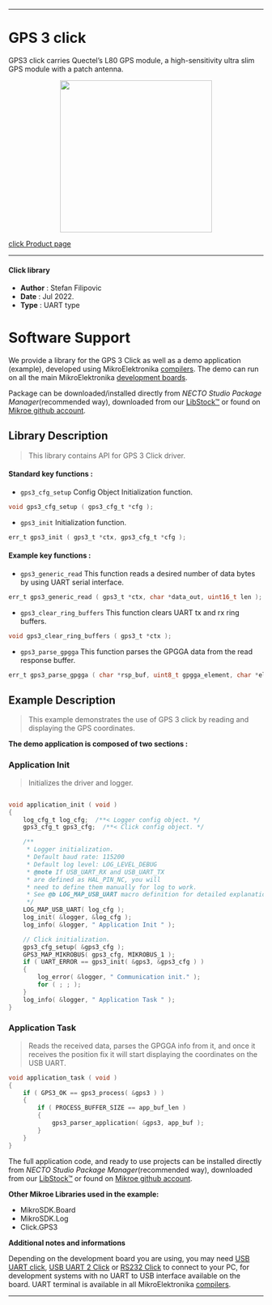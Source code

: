 
---
# GPS 3 click

GPS3 click carries Quectel’s L80 GPS module, a high-sensitivity ultra slim GPS module with a patch antenna.

<p align="center">
  <img src="https://download.mikroe.com/images/click_for_ide/gps3_click.png" height=300px>
</p>

[click Product page](https://www.mikroe.com/gps-3-click)

---


#### Click library

- **Author**        : Stefan Filipovic
- **Date**          : Jul 2022.
- **Type**          : UART type


# Software Support

We provide a library for the GPS 3 Click
as well as a demo application (example), developed using MikroElektronika
[compilers](https://www.mikroe.com/necto-studio).
The demo can run on all the main MikroElektronika [development boards](https://www.mikroe.com/development-boards).

Package can be downloaded/installed directly from *NECTO Studio Package Manager*(recommended way), downloaded from our [LibStock&trade;](https://libstock.mikroe.com) or found on [Mikroe github account](https://github.com/MikroElektronika/mikrosdk_click_v2/tree/master/clicks).

## Library Description

> This library contains API for GPS 3 Click driver.

#### Standard key functions :

- `gps3_cfg_setup` Config Object Initialization function.
```c
void gps3_cfg_setup ( gps3_cfg_t *cfg );
```

- `gps3_init` Initialization function.
```c
err_t gps3_init ( gps3_t *ctx, gps3_cfg_t *cfg );
```

#### Example key functions :

- `gps3_generic_read` This function reads a desired number of data bytes by using UART serial interface.
```c
err_t gps3_generic_read ( gps3_t *ctx, char *data_out, uint16_t len );
```

- `gps3_clear_ring_buffers` This function clears UART tx and rx ring buffers.
```c
void gps3_clear_ring_buffers ( gps3_t *ctx );
```

- `gps3_parse_gpgga` This function parses the GPGGA data from the read response buffer.
```c
err_t gps3_parse_gpgga ( char *rsp_buf, uint8_t gpgga_element, char *element_data );
```

## Example Description

> This example demonstrates the use of GPS 3 click by reading and displaying the GPS coordinates.

**The demo application is composed of two sections :**

### Application Init

> Initializes the driver and logger.

```c

void application_init ( void )
{
    log_cfg_t log_cfg;  /**< Logger config object. */
    gps3_cfg_t gps3_cfg;  /**< Click config object. */

    /** 
     * Logger initialization.
     * Default baud rate: 115200
     * Default log level: LOG_LEVEL_DEBUG
     * @note If USB_UART_RX and USB_UART_TX 
     * are defined as HAL_PIN_NC, you will 
     * need to define them manually for log to work. 
     * See @b LOG_MAP_USB_UART macro definition for detailed explanation.
     */
    LOG_MAP_USB_UART( log_cfg );
    log_init( &logger, &log_cfg );
    log_info( &logger, " Application Init " );

    // Click initialization.
    gps3_cfg_setup( &gps3_cfg );
    GPS3_MAP_MIKROBUS( gps3_cfg, MIKROBUS_1 );
    if ( UART_ERROR == gps3_init( &gps3, &gps3_cfg ) ) 
    {
        log_error( &logger, " Communication init." );
        for ( ; ; );
    }
    log_info( &logger, " Application Task " );
}

```

### Application Task

> Reads the received data, parses the GPGGA info from it, and once it receives the position fix it will start displaying the coordinates on the USB UART.

```c
void application_task ( void )
{
    if ( GPS3_OK == gps3_process( &gps3 ) )
    {
        if ( PROCESS_BUFFER_SIZE == app_buf_len )
        {
            gps3_parser_application( &gps3, app_buf );
        }
    }
}
```

The full application code, and ready to use projects can be installed directly from *NECTO Studio Package Manager*(recommended way), downloaded from our [LibStock&trade;](https://libstock.mikroe.com) or found on [Mikroe github account](https://github.com/MikroElektronika/mikrosdk_click_v2/tree/master/clicks).

**Other Mikroe Libraries used in the example:**

- MikroSDK.Board
- MikroSDK.Log
- Click.GPS3

**Additional notes and informations**

Depending on the development board you are using, you may need
[USB UART click](https://www.mikroe.com/usb-uart-click),
[USB UART 2 Click](https://www.mikroe.com/usb-uart-2-click) or
[RS232 Click](https://www.mikroe.com/rs232-click) to connect to your PC, for
development systems with no UART to USB interface available on the board. UART
terminal is available in all MikroElektronika
[compilers](https://shop.mikroe.com/compilers).

---
